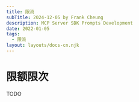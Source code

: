 ```yaml
---
title: 限流
subTitle: 2024-12-05 by Frank Cheung
description: MCP Server SDK Prompts Development
date: 2022-01-05
tags:
  - 限流
layout: layouts/docs-cn.njk
---
```


# 限额限次

TODO